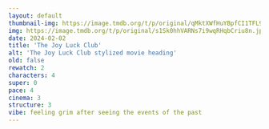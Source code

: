 ```yaml
---
layout: default
thumbnail-img: https://image.tmdb.org/t/p/original/qMktXWfHuYBpfCI1TFL9CRPfQ2E.png
img: https://image.tmdb.org/t/p/original/s1Sk0hhVARNs7i9wqRHqbCriu8n.jpg
date: 2024-02-02
title: 'The Joy Luck Club'
alt: 'The Joy Luck Club stylized movie heading'
old: false
rewatch: 2
characters: 4
super: 0
pace: 4
cinema: 3
structure: 3
vibe: feeling grim after seeing the events of the past
---
```

